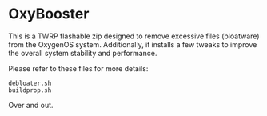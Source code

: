 # OxyBooster

This is a TWRP flashable zip designed to remove excessive files (bloatware) from the OxygenOS system. Additionally, it installs a few tweaks to improve the overall system stability and performance.

Please refer to these files for more details:
```
debloater.sh
buildprop.sh
```

Over and out.
